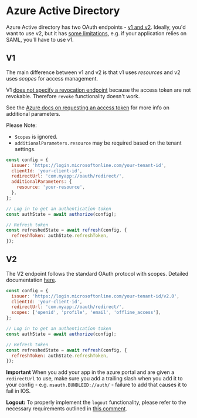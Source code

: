 # Azure Active Directory

Azure Active directory has two OAuth endpoints - [v1 and v2](https://docs.microsoft.com/en-us/azure/active-directory/develop/azure-ad-endpoint-comparison). Ideally, you'd want to use v2, but it has [some limitations](https://docs.microsoft.com/en-us/azure/active-directory/develop/azure-ad-endpoint-comparison#limitations), e.g. if your application relies on SAML, you'll have to use v1.

## V1

The main difference between v1 and v2 is that v1 uses _resources_ and v2 uses _scopes_ for access management.

V1 [does not specify a revocation endpoint](https://docs.microsoft.com/en-us/azure/active-directory/active-directory-configurable-token-lifetimes#access-tokens) because the access token are not revokable. Therefore `revoke` functionality doesn't work.

See the [Azure docs on requesting an access token](https://docs.microsoft.com/en-us/azure/active-directory/develop/active-directory-protocols-oauth-code#request-an-authorization-code) for more info on additional parameters.

Please Note:

- `Scopes` is ignored.
- `additionalParameters.resource` may be required based on the tenant settings.

```js
const config = {
  issuer: 'https://login.microsoftonline.com/your-tenant-id',
  clientId: 'your-client-id',
  redirectUrl: 'com.myapp://oauth/redirect/',
  additionalParameters: {
    resource: 'your-resource',
  },
};

// Log in to get an authentication token
const authState = await authorize(config);

// Refresh token
const refreshedState = await refresh(config, {
  refreshToken: authState.refreshToken,
});
```

## V2

The V2 endpoint follows the standard OAuth protocol with scopes. Detailed documentation [here](https://docs.microsoft.com/en-us/azure/active-directory/develop/v2-overview).

```js
const config = {
  issuer: 'https://login.microsoftonline.com/your-tenant-id/v2.0',
  clientId: 'your-client-id',
  redirectUrl: 'com.myapp://oauth/redirect/',
  scopes: ['openid', 'profile', 'email', 'offline_access'],
};

// Log in to get an authentication token
const authState = await authorize(config);

// Refresh token
const refreshedState = await refresh(config, {
  refreshToken: authState.refreshToken,
});
```

**Important** When you add your app in the azure portal and are given a `redirectUrl` to use, make sure you add a trailing slash when you add it to your config - e.g. `msauth.BUNDLEID://auth/` - failure to add that causes it to fail in IOS.

**Logout:** To properly implement the `logout` functionality, please refer to the necessary requirements outlined in [this comment](https://github.com/FormidableLabs/react-native-app-auth/issues/715#issuecomment-1057444218).
